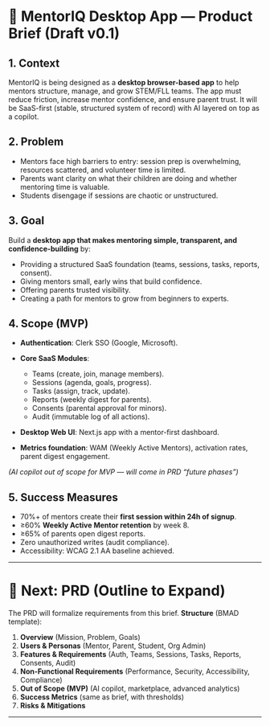 # 📄 MentorIQ Desktop App — Product Brief (Draft v0.1)

## 1. Context

MentorIQ is being designed as a **desktop browser-based app** to help mentors structure, manage, and grow STEM/FLL teams. The app must reduce friction, increase mentor confidence, and ensure parent trust. It will be SaaS-first (stable, structured system of record) with AI layered on top as a copilot.

## 2. Problem

* Mentors face high barriers to entry: session prep is overwhelming, resources scattered, and volunteer time is limited.
* Parents want clarity on what their children are doing and whether mentoring time is valuable.
* Students disengage if sessions are chaotic or unstructured.

## 3. Goal

Build a **desktop app that makes mentoring simple, transparent, and confidence-building** by:

* Providing a structured SaaS foundation (teams, sessions, tasks, reports, consent).
* Giving mentors small, early wins that build confidence.
* Offering parents trusted visibility.
* Creating a path for mentors to grow from beginners to experts.

## 4. Scope (MVP)

* **Authentication**: Clerk SSO (Google, Microsoft).
* **Core SaaS Modules**:

  * Teams (create, join, manage members).
  * Sessions (agenda, goals, progress).
  * Tasks (assign, track, update).
  * Reports (weekly digest for parents).
  * Consents (parental approval for minors).
  * Audit (immutable log of all actions).
* **Desktop Web UI**: Next.js app with a mentor-first dashboard.
* **Metrics foundation**: WAM (Weekly Active Mentors), activation rates, parent digest engagement.

*(AI copilot out of scope for MVP — will come in PRD “future phases”)*

## 5. Success Measures

* 70%+ of mentors create their **first session within 24h of signup**.
* ≥60% **Weekly Active Mentor retention** by week 8.
* ≥65% of parents open digest reports.
* Zero unauthorized writes (audit compliance).
* Accessibility: WCAG 2.1 AA baseline achieved.

---

# 📑 Next: PRD (Outline to Expand)

The PRD will formalize requirements from this brief. **Structure** (BMAD template):

1. **Overview** (Mission, Problem, Goals)
2. **Users & Personas** (Mentor, Parent, Student, Org Admin)
3. **Features & Requirements** (Auth, Teams, Sessions, Tasks, Reports, Consents, Audit)
4. **Non-Functional Requirements** (Performance, Security, Accessibility, Compliance)
5. **Out of Scope (MVP)** (AI copilot, marketplace, advanced analytics)
6. **Success Metrics** (same as brief, with thresholds)
7. **Risks & Mitigations**

---

